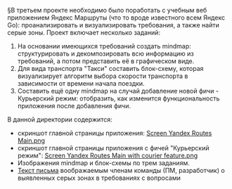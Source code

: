 §В третьем проекте необходимо было поработать с учебным веб приложением Яндекс Маршруты (что то вроде известного всем Яндекс Go): проанализировать и визуализировать требования, а также найти серые зоны. 
Проект включает несколько заданий:
1. На основании имеющихся требований создать mindmap: структурировать и декомпозировать всю информацию из требований, а потом представить её в графическом виде.
2. Для вида транспорта "Такси" составить блок-схему, которая визуализирует алгоритм выбора скорости транспорта в зависимости от времени начала поездки. 
3. Составить ещё одну mindmap на случай добавление новой фичи - Курьерский режим: отобразить, как изменится функциональность приложения после добавления фичи. 

В данной директории содержится:
- скриншот главной страницы приложения: [Screen Yandex Routes Main.png](https://github.com/pavsta2/Portfolio-Yandex-Practicum-QA-/blob/master/Project%203.%20Test%20analysis.%20Yandex%20Routes%201.0/Screen%20Yandex%20Routes%20Main.png)
- скриншот главной страницы приложения с фичей "Курьерский режим": [Screen Yandex Routes Main with courier feature.png](https://github.com/pavsta2/Portfolio-Yandex-Practicum-QA-/blob/master/Project%203.%20Test%20analysis.%20Yandex%20Routes%201.0/Screen%20Yandex%20Routes%20Main%20with%20courier%20feature.png)
- Изображения mindmap и блок-схемы по трем заданиям.
- [Текст письма](https://github.com/pavsta2/Portfolio-Yandex-Practicum-QA-/blob/master/Project%203.%20Test%20analysis.%20Yandex%20Routes%201.0/Greyzone%20letter.txt) воображаемым членам команды (ПМ, разработчик) о выявленных серых зонах в требованиях с вопросами

